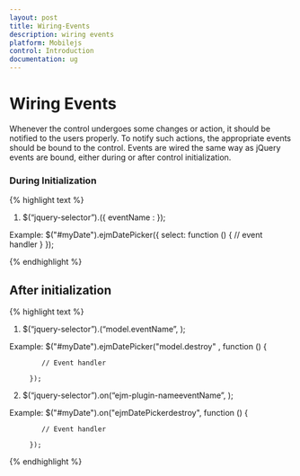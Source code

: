 ```yaml
---
layout: post
title: Wiring-Events
description: wiring events
platform: Mobilejs
control: Introduction
documentation: ug
---
```


# Wiring Events

Whenever the control undergoes some changes or action, it should be notified to the users properly. To notify such actions, the appropriate events should be bound to the control. Events are wired the same way as jQuery events are bound, either during or after control initialization.

### During Initialization

{% highlight text %}



1. $(“jquery-selector”).<ejm-plugin-name>({ eventName : <eventhandler> });

Example:  $("#myDate").ejmDatePicker({ select: function () { // event handler }  });


{% endhighlight %}

## After initialization

{% highlight text %}

1. $(“jquery-selector”).<ejm-plugin-name>(“model.eventName”, <eventhandler>);

Example:  $("#myDate").ejmDatePicker("model.destroy" , function () {

            // Event handler

         });

2. $(“jquery-selector”).on(“ejm-plugin-nameeventName”, <eventhandler>);

Example:  $("#myDate").on("ejmDatePickerdestroy", function () {

            // Event handler

         }); 

{% endhighlight %}



